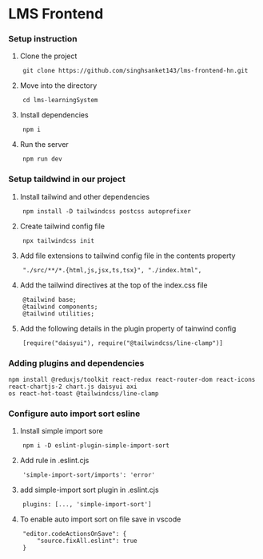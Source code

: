 # LMS Frontend

### Setup instruction

1. Clone the project

```
    git clone https://github.com/singhsanket143/lms-frontend-hn.git
```
2. Move into the directory

```
    cd lms-learningSystem
```
3. Install dependencies

```
    npm i
```

4. Run the server

```
    npm run dev
```

### Setup taildwind in our project

1. Install tailwind and other dependencies

```
    npm install -D tailwindcss postcss autoprefixer
```
2. Create tailwind config file

```
    npx tailwindcss init
```
3. Add file extensions to tailwind config file in the contents property

```
    "./src/**/*.{html,js,jsx,ts,tsx}", "./index.html",
```
4. Add the tailwind directives at the top of the index.css file

```
    @tailwind base;
    @tailwind components;
    @tailwind utilities;
```
5. Add the following details in the plugin property of tainwind config

```
    [require("daisyui"), require("@tailwindcss/line-clamp")]
```

### Adding plugins and dependencies

```
npm install @reduxjs/toolkit react-redux react-router-dom react-icons react-chartjs-2 chart.js daisyui axi
os react-hot-toast @tailwindcss/line-clamp
```

### Configure auto import sort esline

1. Install simple import sore

```
    npm i -D eslint-plugin-simple-import-sort
```
2. Add rule in .eslint.cjs

```
    'simple-import-sort/imports': 'error'
```
3. add simple-import sort plugin in .eslint.cjs

```
    plugins: [..., 'simple-import-sort']
```
4. To enable auto import sort on file save in vscode

```
    "editor.codeActionsOnSave": {
        "source.fixAll.eslint": true
    }
```
